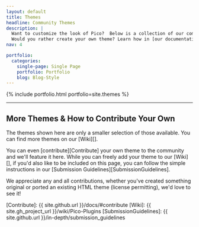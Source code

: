 ```yaml
---
layout: default
title: Themes
headline: Community Themes
description: |
  Want to customize the look of Pico?  Below is a collection of our community-developed themes.<br>
  Would you rather create your own theme? Learn how in [our documentation](/docs/#themes)!
nav: 4

portfolio:
  categories:
    single-page: Single Page
    portfolio: Portfolio
    blog: Blog-Style
---
```


{% include portfolio.html portfolio=site.themes %}

---

## More Themes & How to Contribute Your Own

The themes shown here are only a smaller selection of those available.  You can find more themes on our [Wiki][].

You can even [contribute][Contribute] your own theme to the community and we'll feature it here.  While you can freely add your theme to our [Wiki][], if you'd also like to be included on this page, you can follow the simple instructions in our [Submission Guidelines][SubmissionGuidelines].

We appreciate any and all contributions, whether you've created something original or ported an existing HTML theme (license permitting), we'd love to see it!

[Contribute]: {{ site.github.url }}/docs/#contribute
[Wiki]: {{ site.gh_project_url }}/wiki/Pico-Plugins
[SubmissionGuidelines]: {{ site.github.url }}/in-depth/submission_guidelines
